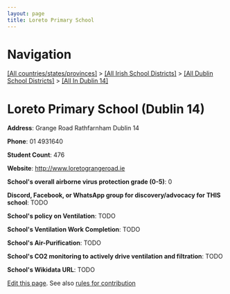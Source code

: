 ```yaml
---
layout: page
title: Loreto Primary School
---
```

# Navigation

[[All countries/states/provinces]](../../../..) > [[All Irish School Districts]](../../..) > [[All Dublin School Districts]](../..) > [[All In Dublin 14]](..)

# Loreto Primary School (Dublin 14)

**Address**: Grange Road Rathfarnham Dublin 14

**Phone**: 01 4931640

**Student Count**: 476

**Website**: <http://www.loretograngeroad.ie>

**School's overall airborne virus protection grade (0-5)**: 0

**Discord, Facebook, or WhatsApp group for discovery/advocacy for THIS school**: TODO

**School's policy on Ventilation**: TODO

**School's Ventilation Work Completion**: TODO

**School's Air-Purification**: TODO

**School's CO2 monitoring to actively drive ventilation and filtration**: TODO

**School's Wikidata URL**: TODO


[Edit this page](https://github.com/ventilate-schools/Ireland/edit/main/./Dublin_14/Loreto_Primary_School.md). See also [rules for contribution](../../../contribution-rules/)